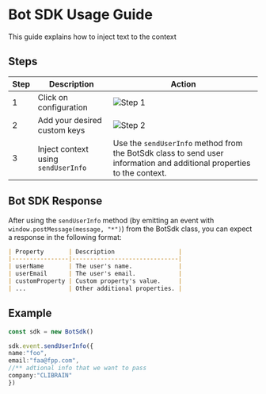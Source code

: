 # Bot SDK Usage Guide

This guide explains how to inject text to the context

## Steps

| Step | Description                                  | Action                                                     |
|------|----------------------------------------------|------------------------------------------------------------|
| 1    | Click on configuration                      | ![Step 1](https://github.com/Baliza-IT-Consultancy/bot-sdk/assets/70321937/425c1d42-1e05-4882-9d34-6312b7f1593d) |
| 2    | Add your desired custom keys                | ![Step 2](https://github.com/Baliza-IT-Consultancy/bot-sdk/assets/70321937/af0ae6f9-01d1-49bd-9c40-4f28d4b55da2) |
| 3    | Inject context using `sendUserInfo`         | Use the `sendUserInfo` method from the BotSdk class to send user information and additional properties to the context. |

## Bot SDK Response

After using the `sendUserInfo` method (by emitting an event with `window.postMessage(message, "*")`) from the BotSdk class, you can expect a response in the following format:

```markdown
| Property       | Description                  |
|----------------|------------------------------|
| userName       | The user's name.             |
| userEmail      | The user's email.            |
| customProperty | Custom property's value.     |
| ...            | Other additional properties. |
```

## Example

```ts
const sdk = new BotSdk()

sdk.event.sendUserInfo({
name:"foo",
email:"faa@fpp.com",
//** adtional info that we want to pass
company:"CLIBRAIN"
})
```
